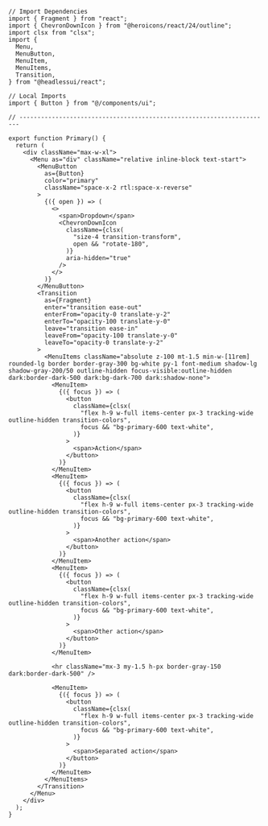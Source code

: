 ﻿```tsx
// Import Dependencies
import { Fragment } from "react";
import { ChevronDownIcon } from "@heroicons/react/24/outline";
import clsx from "clsx";
import {
  Menu,
  MenuButton,
  MenuItem,
  MenuItems,
  Transition,
} from "@headlessui/react";

// Local Imports
import { Button } from "@/components/ui";

// ----------------------------------------------------------------------

export function Primary() {
  return (
    <div className="max-w-xl">
      <Menu as="div" className="relative inline-block text-start">
        <MenuButton
          as={Button}
          color="primary"
          className="space-x-2 rtl:space-x-reverse"
        >
          {({ open }) => (
            <>
              <span>Dropdown</span>
              <ChevronDownIcon
                className={clsx(
                  "size-4 transition-transform",
                  open && "rotate-180",
                )}
                aria-hidden="true"
              />
            </>
          )}
        </MenuButton>
        <Transition
          as={Fragment}
          enter="transition ease-out"
          enterFrom="opacity-0 translate-y-2"
          enterTo="opacity-100 translate-y-0"
          leave="transition ease-in"
          leaveFrom="opacity-100 translate-y-0"
          leaveTo="opacity-0 translate-y-2"
        >
          <MenuItems className="absolute z-100 mt-1.5 min-w-[11rem] rounded-lg border border-gray-300 bg-white py-1 font-medium shadow-lg shadow-gray-200/50 outline-hidden focus-visible:outline-hidden dark:border-dark-500 dark:bg-dark-700 dark:shadow-none">
            <MenuItem>
              {({ focus }) => (
                <button
                  className={clsx(
                    "flex h-9 w-full items-center px-3 tracking-wide outline-hidden transition-colors",
                    focus && "bg-primary-600 text-white",
                  )}
                >
                  <span>Action</span>
                </button>
              )}
            </MenuItem>
            <MenuItem>
              {({ focus }) => (
                <button
                  className={clsx(
                    "flex h-9 w-full items-center px-3 tracking-wide outline-hidden transition-colors",
                    focus && "bg-primary-600 text-white",
                  )}
                >
                  <span>Another action</span>
                </button>
              )}
            </MenuItem>
            <MenuItem>
              {({ focus }) => (
                <button
                  className={clsx(
                    "flex h-9 w-full items-center px-3 tracking-wide outline-hidden transition-colors",
                    focus && "bg-primary-600 text-white",
                  )}
                >
                  <span>Other action</span>
                </button>
              )}
            </MenuItem>

            <hr className="mx-3 my-1.5 h-px border-gray-150 dark:border-dark-500" />

            <MenuItem>
              {({ focus }) => (
                <button
                  className={clsx(
                    "flex h-9 w-full items-center px-3 tracking-wide outline-hidden transition-colors",
                    focus && "bg-primary-600 text-white",
                  )}
                >
                  <span>Separated action</span>
                </button>
              )}
            </MenuItem>
          </MenuItems>
        </Transition>
      </Menu>
    </div>
  );
}

```
